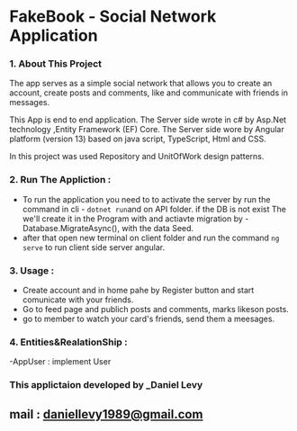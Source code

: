 # FakeBook - Social Network Application

### 1.	About This Project

The app serves as a simple social network that allows you to create an account, create posts and comments, like and communicate with friends in messages.

This App is end to end application.
The Server side wrote in c# by Asp.Net technology ,Entity Framework (EF) Core.
The Server side wore by Angular platform (version 13) based on java script, TypeScript, Html and CSS.

In this project was used Repository and UnitOfWork design patterns.


 ### 2. Run The Appliction :
 - To run the application you need to to activate the server by run the command in cli - `dotnet run`and on API folder.
   if the DB is not exist The we'll create it in the Program with and actiavte migration by - Database.MigrateAsync(), with the data Seed.
 - after that open new terminal on client folder and run the command `ng serve` to run client side server angular.  
 
 ### 3. Usage :
  - Create account and in home pahe by Register button and start comunicate with your friends.
  - Go to feed page and publich posts and comments, marks likeson posts.
  - go to member to watch your card's friends, send them a meesages.
  
  ### 4. Entities&RealationShip :
  
  -AppUser : implement User 
  
  ### This applictaion developed by _Daniel Levy
  ## mail : daniellevy1989@gmail.com
  
  
